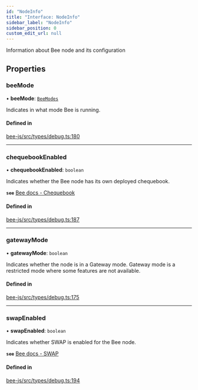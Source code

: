 ```yaml
---
id: "NodeInfo"
title: "Interface: NodeInfo"
sidebar_label: "NodeInfo"
sidebar_position: 0
custom_edit_url: null
---
```


Information about Bee node and its configuration

## Properties

### beeMode

• **beeMode**: [`BeeModes`](../enums/BeeModes.md)

Indicates in what mode Bee is running.

#### Defined in

[bee-js/src/types/debug.ts:180](https://github.com/ethersphere/bee-js/blob/2c8b9d1/src/types/debug.ts#L180)

___

### chequebookEnabled

• **chequebookEnabled**: `boolean`

Indicates whether the Bee node has its own deployed chequebook.

**`see`** [Bee docs - Chequebook](https://docs.ethswarm.org/docs/introduction/terminology#cheques--chequebook)

#### Defined in

[bee-js/src/types/debug.ts:187](https://github.com/ethersphere/bee-js/blob/2c8b9d1/src/types/debug.ts#L187)

___

### gatewayMode

• **gatewayMode**: `boolean`

Indicates whether the node is in a Gateway mode.
Gateway mode is a restricted mode where some features are not available.

#### Defined in

[bee-js/src/types/debug.ts:175](https://github.com/ethersphere/bee-js/blob/2c8b9d1/src/types/debug.ts#L175)

___

### swapEnabled

• **swapEnabled**: `boolean`

Indicates whether SWAP is enabled for the Bee node.

**`see`** [Bee docs - SWAP](https://docs.ethswarm.org/docs/introduction/terminology#swap)

#### Defined in

[bee-js/src/types/debug.ts:194](https://github.com/ethersphere/bee-js/blob/2c8b9d1/src/types/debug.ts#L194)
